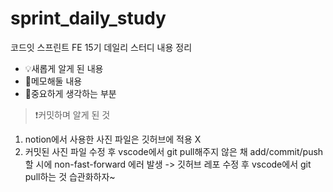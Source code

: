 # sprint_daily_study
코드잇 스프린트 FE 15기 데일리 스터디 내용 정리
- 💡새롭게 알게 된 내용
- 📌메모해둘 내용
- 📑중요하게 생각하는 부분
  
> ❗커밋하며 알게 된 것
1. notion에서 사용한 사진 파일은 깃허브에 적용 X
2. 커밋된 사진 파일 수정 후 vscode에서 git pull해주지 않은 채 add/commit/push할 시에 non-fast-forward 에러 발생
-> 깃허브 레포 수정 후 vscode에서 git pull하는 것 습관화하자~
